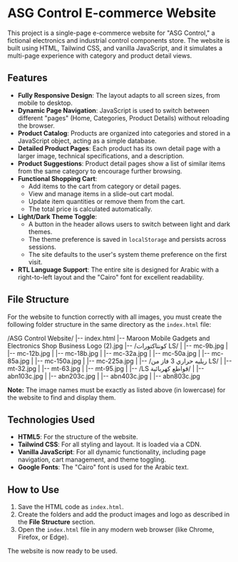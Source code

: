 # ASG Control E-commerce Website

This project is a single-page e-commerce website for "ASG Control," a fictional electronics and industrial control components store. The website is built using HTML, Tailwind CSS, and vanilla JavaScript, and it simulates a multi-page experience with category and product detail views.

## Features

- **Fully Responsive Design**: The layout adapts to all screen sizes, from mobile to desktop.
- **Dynamic Page Navigation**: JavaScript is used to switch between different "pages" (Home, Categories, Product Details) without reloading the browser.
- **Product Catalog**: Products are organized into categories and stored in a JavaScript object, acting as a simple database.
- **Detailed Product Pages**: Each product has its own detail page with a larger image, technical specifications, and a description.
- **Product Suggestions**: Product detail pages show a list of similar items from the same category to encourage further browsing.
- **Functional Shopping Cart**:
    - Add items to the cart from category or detail pages.
    - View and manage items in a slide-out cart modal.
    - Update item quantities or remove them from the cart.
    - The total price is calculated automatically.
- **Light/Dark Theme Toggle**:
    - A button in the header allows users to switch between light and dark themes.
    - The theme preference is saved in `localStorage` and persists across sessions.
    - The site defaults to the user's system theme preference on the first visit.
- **RTL Language Support**: The entire site is designed for Arabic with a right-to-left layout and the "Cairo" font for excellent readability.

## File Structure

For the website to function correctly with all images, you must create the following folder structure in the same directory as the `index.html` file:


/ASG Control Website/
|-- index.html
|-- Maroon Mobile Gadgets and Electronics Shop Business Logo (2).jpg
|-- /كونتاكتورات LS/
|   |-- mc-9b.jpg
|   |-- mc-12b.jpg
|   |-- mc-18b.jpg
|   |-- mc-32a.jpg
|   |-- mc-50a.jpg
|   |-- mc-85a.jpg
|   |-- mc-150a.jpg
|   |-- mc-225a.jpg
|
|-- /ريليه حراري 3 فاز من LS/
|   |-- mt-32.jpg
|   |-- mt-63.jpg
|   |-- mt-95.jpg
|
|-- /LS قواطع كهربائية/
|   |-- abn103c.jpg
|   |-- abn203c.jpg
|   |-- abn403c.jpg
|   |-- abn803c.jpg


**Note:** The image names must be exactly as listed above (in lowercase) for the website to find and display them.

## Technologies Used

- **HTML5**: For the structure of the website.
- **Tailwind CSS**: For all styling and layout. It is loaded via a CDN.
- **Vanilla JavaScript**: For all dynamic functionality, including page navigation, cart management, and theme toggling.
- **Google Fonts**: The "Cairo" font is used for the Arabic text.

## How to Use

1.  Save the HTML code as `index.html`.
2.  Create the folders and add the product images and logo as described in the **File Structure** section.
3.  Open the `index.html` file in any modern web browser (like Chrome, Firefox, or Edge).

The website is now ready to be used.
